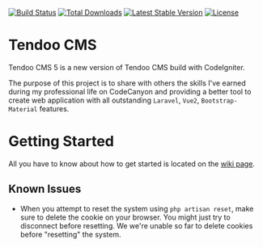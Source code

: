[![Build Status](https://travis-ci.org/Tendoo/cms.svg?branch=master)](https://travis-ci.org/Tendoo/cms)
<a href="https://packagist.org/packages/tendoo/cms"><img src="https://poser.pugx.org/tendoo/cms/d/total.svg" alt="Total Downloads"></a>
<a href="https://packagist.org/packages/tendoo/cms"><img src="https://poser.pugx.org/tendoo/cms/v/stable.svg" alt="Latest Stable Version"></a>
<a href="https://packagist.org/packages/tendoo/cms"><img src="https://poser.pugx.org/tendoo/cms/license.svg" alt="License"></a>

# Tendoo CMS
Tendoo CMS 5 is a new version of Tendoo CMS build with CodeIgniter.

The purpose of this project is to share with others the skills I've earned during my professional life on CodeCanyon and providing a better tool to create web application with all outstanding `Laravel`, `Vue2`, `Bootstrap-Material` features.

# Getting Started
All you have to know about how to get started is located on the [wiki page](https://github.com/Tendoo/cms/wiki).

## Known Issues
- When you attempt to reset the system using `php artisan reset`, make sure to delete the cookie on your browser. You might just try to disconnect before resetting. We we're unable so far to delete cookies before "resetting" the system.
